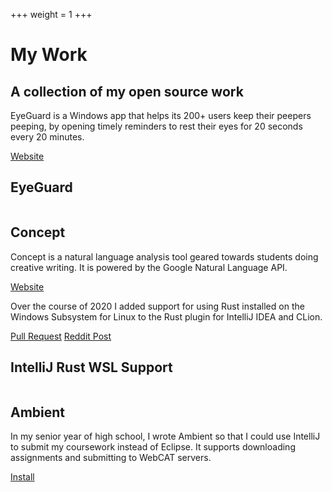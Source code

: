 +++
weight = 1
+++

# My Work
## A collection of my open source work

<section class="project">
    <div>
        <div><p>EyeGuard is a Windows app that helps its 200+ users keep their peepers peeping,
        by opening timely reminders to rest their eyes for 20 seconds every 20 minutes.
        </p>
        <div><a class="button" href="https://eyeguard.akainth.me">Website</a></div></div>
    </div>
    <div>
        <img src="_index_/EyeGuard.png" alt="">
        <h1>EyeGuard</h1>
    </div>
</section>

<section class="project">
    <div>
        <img src="https://concept.akainth.me/assets/concept.png" alt="">
        <h1>Concept</h1>
    </div>
    <div>
        <div><p>Concept is a natural language analysis tool geared towards students doing creative writing. 
        It is powered by the Google Natural Language API.
        </p>
        <div><a class="button" href="https://concept.akainth.me">Website</a></div></div>
    </div>
</section>
<section class="project">
    <div>
        <div><p>Over the course of 2020 I added support for using Rust installed on the Windows Subsystem for Linux to the 
        Rust plugin for IntelliJ IDEA and CLion.
        </p>
        <div><a class="button" href="https://github.com/intellij-rust/intellij-rust/pull/5014">Pull Request</a>
        <a class="button" href="https://www.reddit.com/r/rust/comments/it82wo/ive_been_working_on_adding_wsl_support_to/">Reddit Post</a></div></div>
    </div>
    <div>
        <img src="_index_/intellij-rust-wsl.png" alt="">
        <h1>IntelliJ Rust WSL Support</h1>
    </div>
</section>
<section class="project">
    <div>
        <img src="_index_/ambient.svg" data-light-src="_index_/ambient.svg" data-dark-src="_index_/ambient_dark.svg" alt="">
        <h1>Ambient</h1>
    </div>
    <div>
        <div><p>In my senior year of high school, I wrote Ambient so that I could use IntelliJ to submit my coursework instead of Eclipse. 
        It supports downloading assignments and submitting to WebCAT servers.
        </p>
        <div>
        <a class="button" href="https://plugins.jetbrains.com/plugin/12939-ambient">Install</a>
        </div></div>
    </div>
</section>
